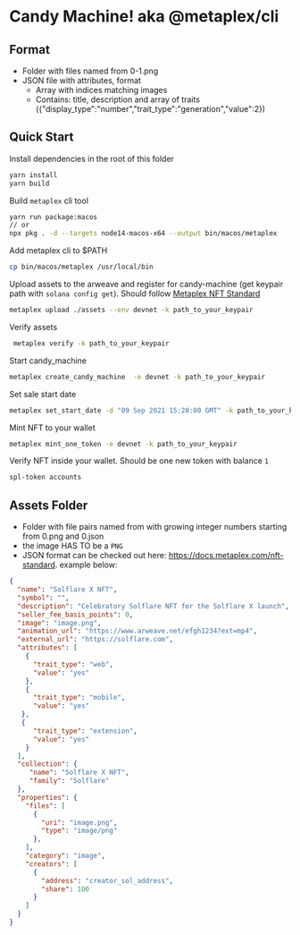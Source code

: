 
# Candy Machine! aka @metaplex/cli
## Format

* Folder with files named from 0-1.png
* JSON file with attributes, format
    - Array with indices matching images
    - Contains: title, description and array of traits ({"display_type":"number","trait_type":"generation","value":2})


## Quick Start

Install dependencies in the root of this folder

```bash
yarn install
yarn build
```

Build `metaplex` cli tool

```bash
yarn run package:macos
// or
npx pkg . -d --targets node14-macos-x64 --output bin/macos/metaplex
```

Add metaplex cli to $PATH

```bash
cp bin/macos/metaplex /usr/local/bin
```

Upload assets to the arweave and register for candy-machine (get keypair path with `solana config get`). Should follow [Metaplex NFT Standard](https://docs.metaplex.com/nft-standard)

```bash
metaplex upload ./assets --env devnet -k path_to_your_keypair
```

Verify assets

```bash
 metaplex verify -k path_to_your_keypair
```

Start candy_machine

```bash
metaplex create_candy_machine  -e devnet -k path_to_your_keypair
```
Set sale start date

```bash
metaplex set_start_date -d "09 Sep 2021 15:20:00 GMT" -k path_to_your_keypair
```

Mint NFT to your wallet
```bash
metaplex mint_one_token -e devnet -k path_to_your_keypair
```

Verify NFT inside your wallet. Should be one new token with balance `1`
```bash
spl-token accounts
```


## Assets Folder
* Folder with file pairs named from with growing integer numbers starting from  0.png and 0.json
* the image HAS TO be a `PNG`
* JSON format can be checked out here: https://docs.metaplex.com/nft-standard. example below:
```json
{
  "name": "Solflare X NFT",
  "symbol": "",
  "description": "Celebratory Solflare NFT for the Solflare X launch",
  "seller_fee_basis_points": 0,
  "image": "image.png",
  "animation_url": "https://www.arweave.net/efgh1234?ext=mp4",
  "external_url": "https://solflare.com",
  "attributes": [
    {
      "trait_type": "web",
      "value": "yes"
    },
    {
      "trait_type": "mobile",
      "value": "yes"
   },
   {
      "trait_type": "extension",
      "value": "yes"
    }
  ],
  "collection": {
     "name": "Solflare X NFT",
     "family": "Solflare"
  },
  "properties": {
    "files": [
      {
        "uri": "image.png",
        "type": "image/png"
      },
    ],
    "category": "image",
    "creators": [
      {
        "address": "creator_sol_address",
        "share": 100
      }
    ]
  }
}
